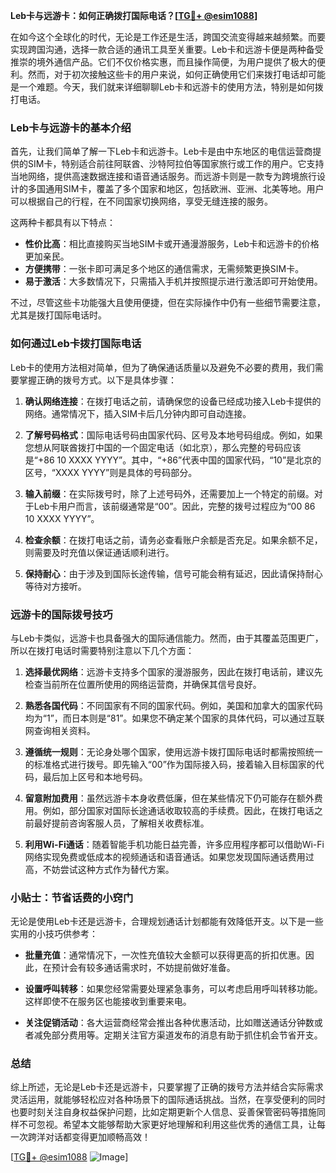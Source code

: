 **Leb卡与远游卡：如何正确拨打国际电话？[[TG💪+ @esim1088](https://t.me/s/esim1088)]**

在如今这个全球化的时代，无论是工作还是生活，跨国交流变得越来越频繁。而要实现跨国沟通，选择一款合适的通讯工具至关重要。Leb卡和远游卡便是两种备受推崇的境外通信产品。它们不仅价格实惠，而且操作简便，为用户提供了极大的便利。然而，对于初次接触这些卡的用户来说，如何正确使用它们来拨打电话却可能是一个难题。今天，我们就来详细聊聊Leb卡和远游卡的使用方法，特别是如何拨打电话。

### Leb卡与远游卡的基本介绍

首先，让我们简单了解一下Leb卡和远游卡。Leb卡是由中东地区的电信运营商提供的SIM卡，特别适合前往阿联酋、沙特阿拉伯等国家旅行或工作的用户。它支持当地网络，提供高速数据连接和语音通话服务。而远游卡则是一款专为跨境旅行设计的多国通用SIM卡，覆盖了多个国家和地区，包括欧洲、亚洲、北美等地。用户可以根据自己的行程，在不同国家切换网络，享受无缝连接的服务。

这两种卡都具有以下特点：

- **性价比高**：相比直接购买当地SIM卡或开通漫游服务，Leb卡和远游卡的价格更加亲民。
- **方便携带**：一张卡即可满足多个地区的通信需求，无需频繁更换SIM卡。
- **易于激活**：大多数情况下，只需插入手机并按照提示进行激活即可开始使用。

不过，尽管这些卡功能强大且使用便捷，但在实际操作中仍有一些细节需要注意，尤其是拨打国际电话时。

### 如何通过Leb卡拨打国际电话

Leb卡的使用方法相对简单，但为了确保通话质量以及避免不必要的费用，我们需要掌握正确的拨号方式。以下是具体步骤：

1. **确认网络连接**：在拨打电话之前，请确保您的设备已经成功接入Leb卡提供的网络。通常情况下，插入SIM卡后几分钟内即可自动连接。

2. **了解号码格式**：国际电话号码由国家代码、区号及本地号码组成。例如，如果您想从阿联酋拨打中国的一个固定电话（如北京），那么完整的号码应该是“+86 10 XXXX YYYY”。其中，“+86”代表中国的国家代码，“10”是北京的区号，“XXXX YYYY”则是具体的号码部分。

3. **输入前缀**：在实际拨号时，除了上述号码外，还需要加上一个特定的前缀。对于Leb卡用户而言，该前缀通常是“00”。因此，完整的拨号过程应为“00 86 10 XXXX YYYY”。

4. **检查余额**：在拨打电话之前，请务必查看账户余额是否充足。如果余额不足，则需要及时充值以保证通话顺利进行。

5. **保持耐心**：由于涉及到国际长途传输，信号可能会稍有延迟，因此请保持耐心等待对方接听。

### 远游卡的国际拨号技巧

与Leb卡类似，远游卡也具备强大的国际通信能力。然而，由于其覆盖范围更广，所以在拨打电话时需要特别注意以下几个方面：

1. **选择最优网络**：远游卡支持多个国家的漫游服务，因此在拨打电话前，建议先检查当前所在位置所使用的网络运营商，并确保其信号良好。

2. **熟悉各国代码**：不同国家有不同的国家代码。例如，美国和加拿大的国家代码均为“1”，而日本则是“81”。如果您不确定某个国家的具体代码，可以通过互联网查询相关资料。

3. **遵循统一规则**：无论身处哪个国家，使用远游卡拨打国际电话时都需按照统一的标准格式进行拨号。即先输入“00”作为国际接入码，接着输入目标国家的代码，最后加上区号和本地号码。

4. **留意附加费用**：虽然远游卡本身收费低廉，但在某些情况下仍可能存在额外费用。例如，部分国家对国际长途通话收取较高的手续费。因此，在拨打电话之前最好提前咨询客服人员，了解相关收费标准。

5. **利用Wi-Fi通话**：随着智能手机功能日益完善，许多应用程序都可以借助Wi-Fi网络实现免费或低成本的视频通话和语音通话。如果您发现国际通话费用过高，不妨尝试这种方式作为替代方案。

### 小贴士：节省话费的小窍门

无论是使用Leb卡还是远游卡，合理规划通话计划都能有效降低开支。以下是一些实用的小技巧供参考：

- **批量充值**：通常情况下，一次性充值较大金额可以获得更高的折扣优惠。因此，在预计会有较多通话需求时，不妨提前做好准备。
  
- **设置呼叫转移**：如果您经常需要处理紧急事务，可以考虑启用呼叫转移功能。这样即使不在服务区也能接收到重要来电。

- **关注促销活动**：各大运营商经常会推出各种优惠活动，比如赠送通话分钟数或者减免部分费用等。定期关注官方渠道发布的消息有助于抓住机会节省开支。

### 总结

综上所述，无论是Leb卡还是远游卡，只要掌握了正确的拨号方法并结合实际需求灵活运用，就能够轻松应对各种场景下的国际通话挑战。当然，在享受便利的同时也要时刻关注自身权益保护问题，比如定期更新个人信息、妥善保管密码等措施同样不可忽视。希望本文能够帮助大家更好地理解和利用这些优秀的通信工具，让每一次跨洋对话都变得更加顺畅高效！

[[TG💪+ @esim1088](https://t.me/s/esim1088) ![Image](https://i.postimg.cc/4NQfJmqS/Snipaste-2025-05-13-00-14-12.png)]